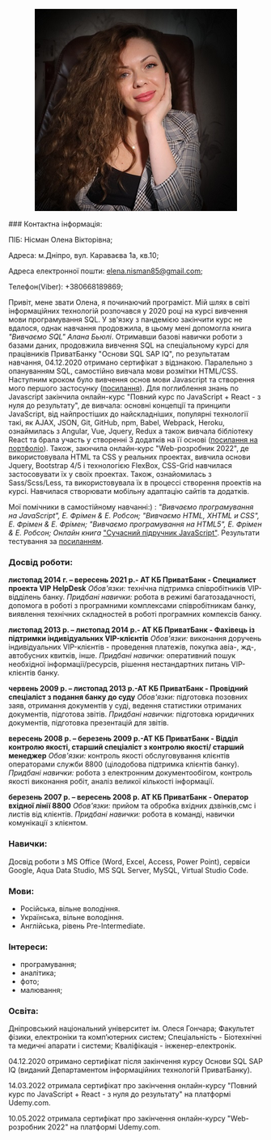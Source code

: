  <p align="center">
<img src="my_photo.png" alt="my_photo">
 </p>
 ### Контактна інформація:

ПІБ: Нісман Олена Вікторівна;

Адреса: м.Дніпро, вул. Караваєва 1а, кв.10;

Адреса електронної пошти:
elena.nisman85@gmail.com;

Телефон(Viber): +380668189869;

   Привіт, мене звати Олена, я починаючий програміст. Мій шлях в світі інформаційних технологій розпочався
у 2020 році на курсі вивчення мови програмування SQL. У зв'язку з пандемією закінчити курс не вдалося,
однак навчання продовжила, в цьому мені допомогла книга _"Вивчаємо SQL" Алана Бьюлі_. Отримавши базові навички роботи 
з базами даних, продовжила вивчення SQL на спеціальному курсі для працівників ПриватБанку "Основи SQL SAP IQ", по
результатам навчання, 04.12.2020 отримано сертифікат з відзнакою. Паралельно з опануванням SQL, самостійно вивчала 
мови розмітки HTML/CSS. Наступним кроком було вивчення основ мови Javascript та створення мого першого застосунку
([посилання](https://github.com/HelenAmber/Watch)).
Для поглиблення знань по Javascript закінчила онлайн-курс "Повний курс по JavaScript + React - з нуля до результату", де вивчала: 
основні концепції та принципи JavaScript, від найпростіших до найскладніших, популярні технології такі, як AJAX, JSON, Git, GitHub, npm, Babel, Webpack, Heroku, ознаймилась з Angular, Vue, Jquery, Redux а також вивчала бібліотеку React та брала участь у створенні 3 додатків на її основі ([посилання на портфоліо]([http://nev-portfolio.zzz.com.ua/])).
Також, закнчила онлайн-курс "Web-розробник 2022", де використовувала HTML та CSS у реальних проектах, вивчила основи Jquery, Bootstrap 4/5 і технологією FlexBox, CSS-Grid навчилася застосовувати їх у своїх проектах. Також, ознайомилась з Sass/Scss/Less, та використовувала їх в процессі створення проектів на курсі. Навчилася створювати мобільну адаптацію сайтів та додатків.

   
   Мої помічники в самостійному навчанні:) :
_"Вивчаємо програмування на JavaScript", Е. Фрімен & Е. Робсон;
"Вивчаємо HTML, XHTML и CSS", Е. Фрімен & Е. Фрімен;
"Вивчаємо програмування на HTML5", Е. Фрімен & Е. Робсон;
Онлайн книга_ ["Сучасний підручник JavaScript"](https://learn.javascript.ru/). Результати тестування за [посиланням](https://learn.javascript.ru/profile/elena155/aboutme).

### Досвід роботи:

**листопад 2014 г. – вересень 2021 р.- АТ КБ ПриватБанк - Специалист проекта VIP HelpDesk**
*Обов'язки:* технічна підтримка співробітників VIP-відділень банку.
*Придбані навички:* робота в режимі багатозадачності, допомога в роботі з програмними комплексами співробітникам банку,
виявлення технічних складностей в роботі програмних компексів банку.

**листопад 2013 р. – листопад 2014 р.- АТ КБ ПриватБанк -  Фахівець із підтримки індивідуальних VIP-клієнтів**
*Обов'язки:* виконання доручень індивідуальних VIP-клієнтів - проведення платежів, покупка авіа-, жд-, 
автобусних  квитків, інше.
*Придбані навички:* оперативний пошук необхідної інформації/ресурсів, рішення нестандартних питань VIP-клієнтів банку.

**червень 2009 р. – листопад 2013 р.-АТ КБ ПриватБанк - Провідний спеціаліст з подання банку до суду**
*Обов'язки:* підготовка позовних заяв, отримання документів у суді, ведення статистики отриманих документів, підготова звітів.
*Придбані навички:* підготовка юридичних документів, підготовка презентацій для звітів.

**вересень 2008 р. – березень 2009 р.-АТ КБ ПриватБанк - Відділ контролю якості, старший спеціаліст з контролю якості/
старший менеджер**
*Обов'язки:* контроль якості обслуговування клієнтів операторами служби 8800 (цілодобова підтримка клієнтів банку).
*Придбані навички:* робота з електронним документообігом, контроль якості виконання робіт, аналіз великої кількості 
інформації.

**березень 2007 р. – вересень 2008 р. АТ КБ ПриватБанк - Оператор вхідної лінії 8800**
*Обов'язки:* прийом та обробка вхідних дзвінків,смс і листів від клієнтів.
*Придбані навички:* робота в команді, навички комунікації з клієнтом.

### Навички:

Досвід роботи з MS Office (Word, Exсel, Access, Power Point), сервіси Google, Aqua Data Studio, MS SQL Server, MySQL, Virtual Studio Code.

### Мови:

- Російська, вільне володіння.
- Українська, вільне володіння.
- Англійська, рівень Pre-Intermediate.

### Інтереси:

- програмування;
- аналітика;
- фото;
- малювання;

### Освіта:

Дніпровський національний університет ім. Олеся Гончара;
Факультет фізики, електроніки та комп’ютерних систем;
Спеціальність - Біотехнічні та медичні апарати і системи;
Кваліфікація - інженер-електронік.

04.12.2020 отримано сертифікат після закінчення курсу Основи SQL SAP IQ (виданий Департаментом інформаційних технологій ПриватБанку).

14.03.2022 отримала сертифікат про закінчення онлайн-курсу "Повний курс по JavaScript + React - з нуля до результату" на платформі Udemy.com.

10.05.2022 отримала сертифікат про закінчення онлайн-курсу "Web-розробник 2022" на платформі Udemy.com.


